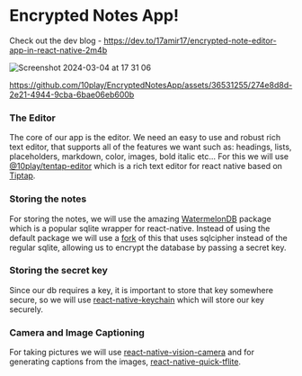 # Encrypted Notes App!
Check out the dev blog - https://dev.to/17amir17/encrypted-note-editor-app-in-react-native-2m4b

![Screenshot 2024-03-04 at 17 31 06](https://github.com/10play/EncryptedNotesApp/assets/36531255/8bfc9e5a-03e8-45e1-88ef-100ac9bc6e6f)




https://github.com/10play/EncryptedNotesApp/assets/36531255/274e8d8d-2e21-4944-9cba-6bae06eb600b



### The Editor
The core of our app is the editor. We need an easy to use and robust rich text editor, that supports all of the features we want such as: headings, lists, placeholders, markdown, color, images, bold italic etc… For this we will use [@10play/tentap-editor](https://github.com/10play/10Tap-Editor) which is a rich text editor for react native based on [Tiptap](https://tiptap.dev/). 

### Storing the notes
For storing the notes, we will use the amazing [WatermelonDB](https://github.com/Nozbe/WatermelonDB) package which is a popular sqlite wrapper for react-native. Instead of using the default package we will use a [fork](https://github.com/10play/WatermelonDBCipher) of this that uses sqlcipher instead of the regular sqlite, allowing us to encrypt the database by passing a secret key.

### Storing the secret key
Since our db requires a key, it is important to store that key somewhere secure, so we will use [react-native-keychain](https://github.com/oblador/react-native-keychain) which will store our key securely.

### Camera and Image Captioning
For taking pictures we will use [react-native-vision-camera](https://github.com/mrousavy/react-native-vision-camera) and for generating captions from the images, [react-native-quick-tflite](https://github.com/mrousavy/react-native-fast-tflite).
